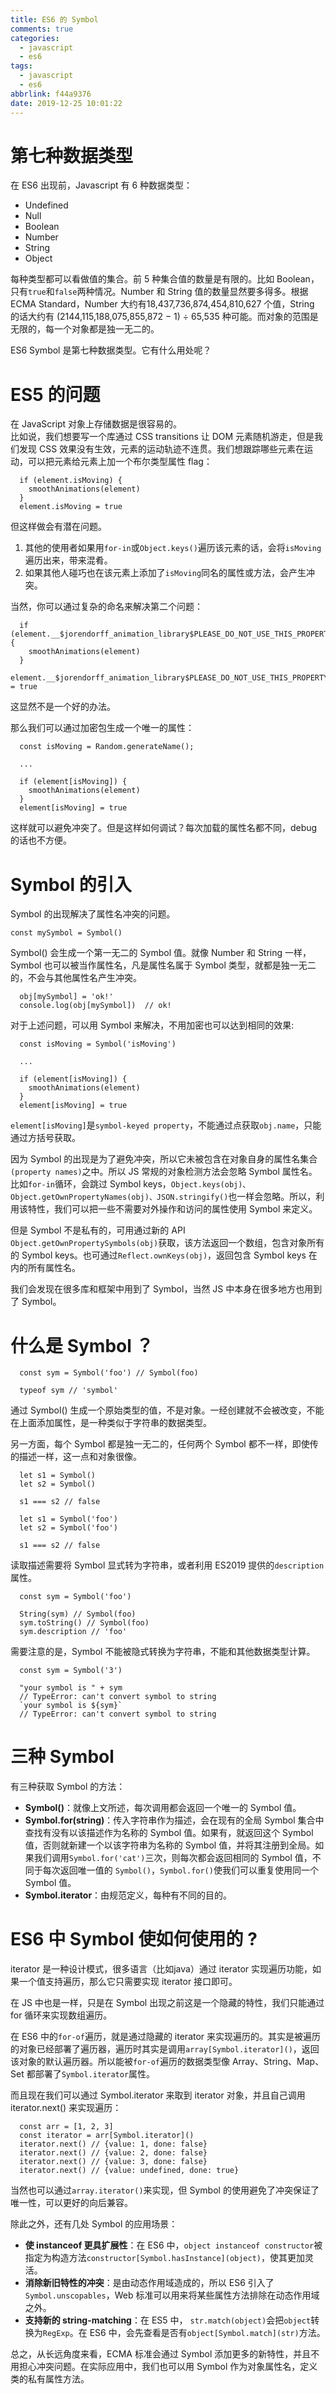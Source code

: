 ```yaml
---
title: ES6 的 Symbol
comments: true
categories:
  - javascript
  - es6
tags:
  - javascript
  - es6
abbrlink: f44a9376
date: 2019-12-25 10:01:22
---
```


# 第七种数据类型
在 ES6 出现前，Javascript 有 6 种数据类型：
- Undefined
- Null
- Boolean
- Number
- String
- Object

每种类型都可以看做值的集合。前 5 种集合值的数量是有限的。比如 Boolean，只有`true`和`false`两种情况。Number 和 String 值的数量显然要多得多。根据 ECMA Standard，Number 大约有18,437,736,874,454,810,627 个值，String 的话大约有 (2144,115,188,075,855,872 − 1) ÷ 65,535 种可能。而对象的范围是无限的，每一个对象都是独一无二的。  

ES6 Symbol 是第七种数据类型。它有什么用处呢？  

# ES5 的问题
在 JavaScript 对象上存储数据是很容易的。  
比如说，我们想要写一个库通过 CSS transitions 让 DOM 元素随机游走，但是我们发现 CSS 效果没有生效，元素的运动轨迹不连贯。我们想跟踪哪些元素在运动，可以把元素给元素上加一个布尔类型属性 flag：
```
  if (element.isMoving) {
    smoothAnimations(element)
  }
  element.isMoving = true
```
但这样做会有潜在问题。
1. 其他的使用者如果用`for-in`或`Object.keys()`遍历该元素的话，会将`isMoving`遍历出来，带来混肴。
2. 如果其他人碰巧也在该元素上添加了`isMoving`同名的属性或方法，会产生冲突。

当然，你可以通过复杂的命名来解决第二个问题：
```
  if (element.__$jorendorff_animation_library$PLEASE_DO_NOT_USE_THIS_PROPERTY$isMoving__) {
    smoothAnimations(element)
  }
  element.__$jorendorff_animation_library$PLEASE_DO_NOT_USE_THIS_PROPERTY$isMoving__ = true
```
这显然不是一个好的办法。

那么我们可以通过加密包生成一个唯一的属性：
```
  const isMoving = Random.generateName();

  ...

  if (element[isMoving]) {
    smoothAnimations(element)
  }
  element[isMoving] = true
```
这样就可以避免冲突了。但是这样如何调试？每次加载的属性名都不同，debug的话也不方便。

# Symbol 的引入
Symbol 的出现解决了属性名冲突的问题。
```
const mySymbol = Symbol()
```
Symbol() 会生成一个第一无二的 Symbol 值。就像 Number 和 String 一样，Symbol 也可以被当作属性名，凡是属性名属于 Symbol 类型，就都是独一无二的，不会与其他属性名产生冲突。
```
  obj[mySymbol] = 'ok!'
  console.log(obj[mySymbol])  // ok!
```
对于上述问题，可以用 Symbol 来解决，不用加密也可以达到相同的效果:
```
  const isMoving = Symbol('isMoving')

  ...

  if (element[isMoving]) {
    smoothAnimations(element)
  }
  element[isMoving] = true
```
`element[isMoving]`是`symbol-keyed property`，不能通过点获取`obj.name`，只能通过方括号获取。  

因为 Symbol 的出现是为了避免冲突，所以它未被包含在对象自身的属性名集合`(property names)`之中。所以 JS 常规的对象检测方法会忽略 Symbol 属性名。比如`for-in`循环，会跳过 Symbol keys，`Object.keys(obj)、Object.getOwnPropertyNames(obj)、JSON.stringify()`也一样会忽略。所以，利用该特性，我们可以把一些不需要对外操作和访问的属性使用 Symbol 来定义。  

但是 Symbol 不是私有的，可用通过新的 API `Object.getOwnPropertySymbols(obj)`获取，该方法返回一个数组，包含对象所有的 Symbol keys。也可通过`Reflect.ownKeys(obj)`，返回包含 Symbol keys 在内的所有属性名。  

我们会发现在很多库和框架中用到了 Symbol，当然 JS 中本身在很多地方也用到了 Symbol。

# 什么是 Symbol ？
```
  const sym = Symbol('foo') // Symbol(foo)

  typeof sym // 'symbol'
```
通过 Symbol() 生成一个原始类型的值，不是对象。一经创建就不会被改变，不能在上面添加属性，是一种类似于字符串的数据类型。  

另一方面，每个 Symbol 都是独一无二的，任何两个 Symbol 都不一样，即使传的描述一样，这一点和对象很像。
```
  let s1 = Symbol()
  let s2 = Symbol()

  s1 === s2 // false

  let s1 = Symbol('foo')
  let s2 = Symbol('foo')

  s1 === s2 // false
```
读取描述需要将 Symbol 显式转为字符串，或者利用 ES2019 提供的`description`属性。
```
  const sym = Symbol('foo')

  String(sym) // Symbol(foo)
  sym.toString() // Symbol(foo)
  sym.description // 'foo'
```
需要注意的是，Symbol 不能被隐式转换为字符串，不能和其他数据类型计算。
```
  const sym = Symbol('3')

  "your symbol is " + sym
  // TypeError: can't convert symbol to string
  `your symbol is ${sym}`
  // TypeError: can't convert symbol to string
```

# 三种 Symbol
有三种获取 Symbol 的方法：
- **Symbol()**：就像上文所述，每次调用都会返回一个唯一的 Symbol 值。
- **Symbol.for(string)**：传入字符串作为描述，会在现有的全局 Symbol 集合中查找有没有以该描述作为名称的 Symbol 值。如果有，就返回这个 Symbol 值，否则就新建一个以该字符串为名称的 Symbol 值，并将其注册到全局。如果我们调用`Symbol.for('cat')`三次，则每次都会返回相同的 Symbol 值，不同于每次返回唯一值的 `Symbol()`，`Symbol.for()`使我们可以重复使用同一个 Symbol 值。
- **Symbol.iterator**：由规范定义，每种有不同的目的。

# ES6 中 Symbol 使如何使用的 ?
iterator 是一种设计模式，很多语言（比如java）通过 iterator 实现遍历功能，如果一个值支持遍历，那么它只需要实现 iterator 接口即可。  

在 JS 中也是一样，只是在 Symbol 出现之前这是一个隐藏的特性，我们只能通过 for 循环来实现数组遍历。

在 ES6 中的`for-of`遍历，就是通过隐藏的 iterator 来实现遍历的。其实是被遍历的对象已经部署了遍历器，遍历时其实是调用`array[Symbol.iterator]()`，返回该对象的默认遍历器。所以能被`for-of`遍历的数据类型像 Array、String、Map、Set 都部署了`Symbol.iterator`属性。  

而且现在我们可以通过 Symbol.iterator 来取到 iterator 对象，并且自己调用 iterator.next() 来实现遍历：
```
  const arr = [1, 2, 3]
  const iterator = arr[Symbol.iterator]()
  iterator.next() // {value: 1, done: false}
  iterator.next() // {value: 2, done: false}
  iterator.next() // {value: 3, done: false}
  iterator.next() // {value: undefined, done: true}
```
当然也可以通过`array.iterator()`来实现，但 Symbol 的使用避免了冲突保证了唯一性，可以更好的向后兼容。  

除此之外，还有几处 Symbol 的应用场景：
- **使 instanceof 更具扩展性**：在 ES6 中，`object instanceof constructor`被指定为构造方法`constructor[Symbol.hasInstance](object)`，使其更加灵活。
- **消除新旧特性的冲突**：是由动态作用域造成的，所以 ES6 引入了`Symbol.unscopables`，Web 标准可以用来将某些属性方法排除在动态作用域之外。
- **支持新的 string-matching**：在 ES5 中， `str.match(object)`会把`object`转换为`RegExp`。在 ES6 中，会先查看是否有`object[Symbol.match](str)`方法。  

总之，从长远角度来看，ECMA 标准会通过 Symbol 添加更多的新特性，并且不用担心冲突问题。在实际应用中，我们也可以用 Symbol 作为对象属性名，定义类的私有属性方法。
